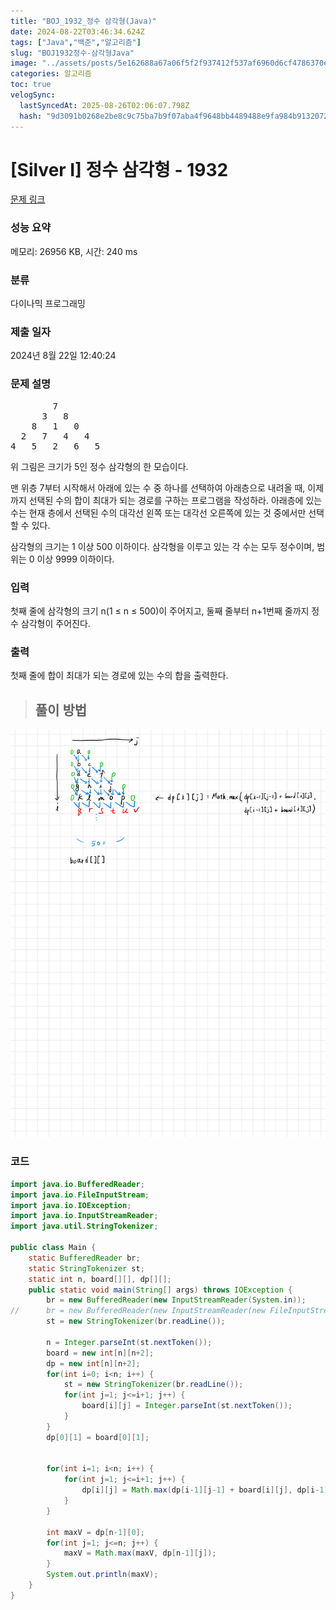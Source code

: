 ```yaml
---
title: "BOJ_1932_정수 삼각형(Java)"
date: 2024-08-22T03:46:34.624Z
tags: ["Java","백준","알고리즘"]
slug: "BOJ1932정수-삼각형Java"
image: "../assets/posts/5e162688a67a06f5f2f937412f537af6960d6cf4786370efc6cae3c88c073232.png"
categories: 알고리즘
toc: true
velogSync:
  lastSyncedAt: 2025-08-26T02:06:07.798Z
  hash: "9d3091b0268e2be8c9c75ba7b9f07aba4f9648bb4489488e9fa984b91320726d"
---
```


# [Silver I] 정수 삼각형 - 1932 

[문제 링크](https://www.acmicpc.net/problem/1932) 

### 성능 요약

메모리: 26956 KB, 시간: 240 ms

### 분류

다이나믹 프로그래밍

### 제출 일자

2024년 8월 22일 12:40:24

### 문제 설명

<pre>        7
      3   8
    8   1   0
  2   7   4   4
4   5   2   6   5</pre>

<p>위 그림은 크기가 5인 정수 삼각형의 한 모습이다.</p>

<p>맨 위층 7부터 시작해서 아래에 있는 수 중 하나를 선택하여 아래층으로 내려올 때, 이제까지 선택된 수의 합이 최대가 되는 경로를 구하는 프로그램을 작성하라. 아래층에 있는 수는 현재 층에서 선택된 수의 대각선 왼쪽 또는 대각선 오른쪽에 있는 것 중에서만 선택할 수 있다.</p>

<p>삼각형의 크기는 1 이상 500 이하이다. 삼각형을 이루고 있는 각 수는 모두 정수이며, 범위는 0 이상 9999 이하이다.</p>

### 입력 

 <p>첫째 줄에 삼각형의 크기 n(1 ≤ n ≤ 500)이 주어지고, 둘째 줄부터 n+1번째 줄까지 정수 삼각형이 주어진다.</p>

### 출력 

 <p>첫째 줄에 합이 최대가 되는 경로에 있는 수의 합을 출력한다.</p>

> ## 풀이 방법

![](/assets/posts/5e162688a67a06f5f2f937412f537af6960d6cf4786370efc6cae3c88c073232.png)

### 코드
```java
import java.io.BufferedReader;
import java.io.FileInputStream;
import java.io.IOException;
import java.io.InputStreamReader;
import java.util.StringTokenizer;

public class Main {
	static BufferedReader br;
	static StringTokenizer st;
	static int n, board[][], dp[][];
	public static void main(String[] args) throws IOException {
		br = new BufferedReader(new InputStreamReader(System.in));
//		br = new BufferedReader(new InputStreamReader(new FileInputStream("input.txt")));
		st = new StringTokenizer(br.readLine());
		
		n = Integer.parseInt(st.nextToken());
		board = new int[n][n+2];
		dp = new int[n][n+2];
		for(int i=0; i<n; i++) {
			st = new StringTokenizer(br.readLine());
			for(int j=1; j<=i+1; j++) {
				board[i][j] = Integer.parseInt(st.nextToken());
			}
		}
		dp[0][1] = board[0][1];
		
		
		for(int i=1; i<n; i++) {
			for(int j=1; j<=i+1; j++) {
				dp[i][j] = Math.max(dp[i-1][j-1] + board[i][j], dp[i-1][j] + board[i][j]);
			}
		}
		
		int maxV = dp[n-1][0];
		for(int j=1; j<=n; j++) {
			maxV = Math.max(maxV, dp[n-1][j]);
		}
		System.out.println(maxV);
	}
}
```